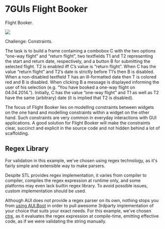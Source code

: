 # 7GUIs Flight Booker

<!-- aui:example 7guis -->
Flight Booker.

![](imgs/wjhsdflksdnjv.webp)

Challenge: Constraints.

The task is to build a frame containing a combobox C with the two options “one-way flight” and “return flight”, two
textfields T1 and T2 representing the start and return date, respectively, and a button B for submitting the selected
flight. T2 is enabled iff C’s value is “return flight”. When C has the value “return flight” and T2’s date is strictly
before T1’s then B is disabled. When a non-disabled textfield T has an ill-formatted date then T is colored red and B is
disabled. When clicking B a message is displayed informing the user of his selection (e.g. “You have booked a one-way
flight on 04.04.2014.”). Initially, C has the value “one-way flight” and T1 as well as T2 have the same (arbitrary)
date (it is implied that T2 is disabled).

The focus of Flight Booker lies on modelling constraints between widgets on the one hand and modelling constraints
within a widget on the other hand. Such constraints are very common in everyday interactions with GUI applications. A
good solution for Flight Booker will make the constraints clear, succinct and explicit in the source code and not hidden
behind a lot of scaffolding.

## Regex Library

For validation in this example, we've chosen using regex technology, as it's fairly simple and extensible way to
make parsers.

Despite STL provides regex implementation, it varies from compiler to compiler, compiles the regex expression at runtime
only, and some platforms may even lack builtin regex library. To avoid possible issues, custom implementation should be
used.

Although AUI does not provide a regex parser on its own, nothing stops you from [using AUI.Boot](aui.boot.md#AUI_BOOT_3RDPARTY)
in order to pull awesome 3rdparty implementation of your choice that suits your exact needs. For this example, we've
chosen [ctre](https://github.com/hanickadot/compile-time-regular-expressions), as it evaluates the regex expression at
compile-time, emitting effective code, as if we were validating the string manually.
